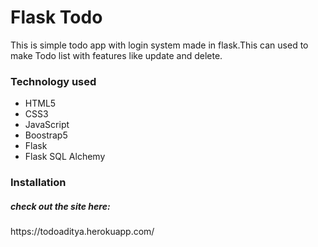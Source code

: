 <h1>Flask Todo</h1>
<p>This is simple todo app with login system made in flask.This can used to make Todo list with features like update and delete.</p>
<h3>Technology used</h3>
<ul>
<li>HTML5</li>
<li>CSS3</li>
<li>JavaScript</li>
<li>Boostrap5</li>
<li>Flask</li>
<li>Flask SQL Alchemy</li>
</ul>
<h3>Installation</h3>
<p></p>


<h5>check out the site here:</h5>
https://todoaditya.herokuapp.com/
